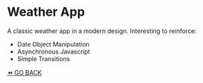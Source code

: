# Weather App

A classic weather app in a modern design. Interesting to reinforce:

- Date Object Manipulation
- Asynchronous Javascript
- Simple Transitions

[:rewind: GO BACK](../)

